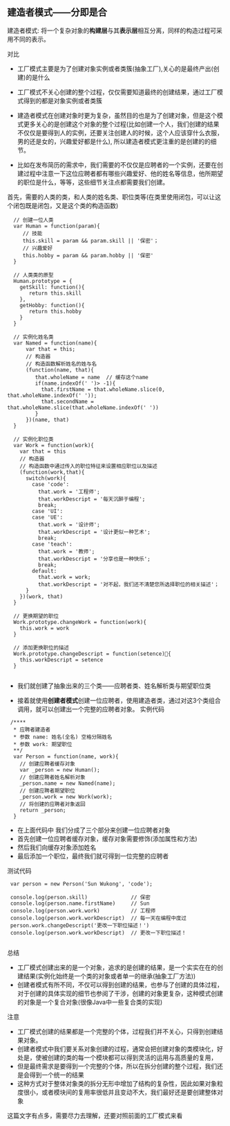 ## 建造者模式——分即是合
建造者模式: 将一个复杂对象的**构建层**与其**表示层**相互分离，同样的构造过程可采用不同的表示。

对比

 * 工厂模式主要是为了创建对象实例或者类簇(抽象工厂),关心的是最终产出(创建)的是什么
 * 工厂模式不关心创建的整个过程，仅仅需要知道最终的创建结果，通过工厂模式得到的都是对象实例或者类簇

 * 建造者模式在创建对象时更为复杂，虽然目的也是为了创建对象，但是这个模式更多关心的是创建这个对象的整个过程(比如创建一个人，我们创建的结果不仅仅是要得到人的实例，还要关注创建人的时候，这个人应该穿什么衣服，男的还是女的，兴趣爱好都是什么), 所以建造者模式更注重的是创建的的细节。

 * 比如在发布简历的需求中，我们需要的不仅仅是应聘者的一个实例，还要在创建过程中注意一下这位应聘者都有哪些兴趣爱好、他的姓名等信息，他所期望的职位是什么，等等，这些细节关注点都需要我们创建。

 首先，需要的人类的类，和人类的姓名类、职位类等(在类里使用闭包，可以让这个闭包既是闭包，又是这个类的构造函数)
 
 ```
   // 创建一位人类
   var Human = function(param){
      // 技能
      this.skill = param && param.skill || '保密'；
      // 兴趣爱好
      this.hobby = param && param.hobby || '保密'
   }
   
   // 人类类的原型
   Human.prototype = {
     getSkill: function(){
        return this.skill
     },
     getHobby: function(){
        return this.hobby
     }
   }
   
   // 实例化姓名类
   var Named = function(name){
       var that = this;
       // 构造器
       // 构造函数解析姓名的姓与名
       (function(name, that){
          that.wholeName = name  // 缓存这个name
          if(name.indexOf(' ')> -1){
            that.firstName = that.wholeName.slice(0, that.wholeName.indexOf(' '));
            that.secondName = that.wholeName.slice(that.wholeName.indexOf(' '))
          }
       })(name, that)
   }
   
   // 实例化职位类
   var Work = function(work){
     var that = this
     // 构造器
     // 构造函数中通过传入的职位特征来设置相应职位以及描述
     (function(work,that){
       switch(work){
         case 'code':
           that.work = '工程师';
           that.workDescript = '每天沉醉于编程';
           break;
         case 'UI':
         case 'UE':
           that.work = '设计师';
           that.workDescript = '设计更似一种艺术';
           break;
         case 'teach':
           that.work = '教师';
           that.workDescript = '分享也是一种快乐';
           break;
         default:
           that.work = work;
           that.workDescript = '对不起，我们还不清楚您所选择职位的相关描述'；  
       } 
     })(work, that)
   }
   
   // 更换期望的职位
   Work.prototype.changeWork = function(work){
     this.work = work
   }
   
   // 添加更换职位的描述
   Work.prototype.changeDescript = function(setence){
     this.workDescript = setence
   }
   
 ```
 * 我们就创建了抽象出来的三个类——应聘者类、姓名解析类与期望职位类
 
 * 接着就使用**创建者模式**创建一位应聘者，使用建造者类，通过对这3个类组合调用，就可以创建出一个完整的应聘者对象。
  实例代码

 ```
  /****
   * 应聘者建造者
   * 参数 name: 姓名(全名) 空格分隔姓名
   * 参数 work: 期望职位
   **/
   var Person = function(name, work){
     // 创建应聘者缓存对象
     var _person = new Human();
     // 创建应聘者姓名解析对象
     _person.name = new Named(name);
     // 创建应聘者期望职位
     _person.work = new Work(work);
     // 将创建的应聘者对象返回
     return _person;
   }
 ```
 
 * 在上面代码中 我们分成了三个部分来创建一位应聘者对象
 * 首先创建一位应聘者缓存对象，缓存对象需要修饰(添加属性和方法)
 * 然后我们向缓存对象添加姓名
 * 最后添加一个职位，最终我们就可得到一位完整的应聘者

测试代码

```
 var person = new Person('Sun Wukong', 'code');
 
 console.log(person.skill)              // 保密
 console.log(person.name.firstName)     // Sun
 console.log(person.work.work)          // 工程师
 console.log(person.work.workDescript)  // 每一天在编程中度过
 person.work.changeDescript('更改一下职位描述！')
 console.log(person.work.workDescript)  // 更改一下职位描述！
 
```

总结

* 工厂模式创建出来的是一个对象，追求的是创建的结果，是一个实实在在的创建结果(实例化始终是一个类的对象或者单一的继承(抽象工厂方法))
* 创建者模式有所不同，不仅可以得到创建的结果，也参与了创建的具体过程，对于创建的具体实现的细节也参阅了干涉，创建的对象更复杂，这种模式创建的对象是一个复合对象(很像Java中一些复合类的实现)

注意

* 工厂模式创建的结果都是一个完整的个体，过程我们并不关心，只得到创建结果对象。
* 创建者模式中我们要关系对象创建的过程，通常会把创建对象的类模块化，好处是，使被创建的类的每一个模块都可以得到灵活的运用与高质量的复用，
* 但是最终需求是要得到一个完整的个体，所以在拆分创建的整个过程，我们还是会得到一个统一的结果
* 这种方式对于整体对象类的拆分无形中增加了结构的复杂性，因此如果对象粒度很小，或者模块间的复用率很低并且变动不大，我们最好还是要创建整体对象

这篇文字有点多，需要尽力去理解，还要对照前面的工厂模式来看
 